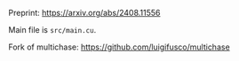 Preprint: https://arxiv.org/abs/2408.11556

Main file is `src/main.cu`.

Fork of multichase: https://github.com/luigifusco/multichase
